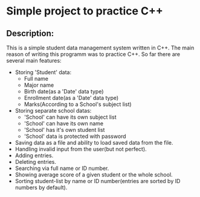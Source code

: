 # Simple project to practice C++

## Description:
<p>This is a simple student data management system written in C++. The main reason of writing this programm was to practice C++. So far there are several main features: </p> 
   
* Storing 'Student' data:  
    - Full name  
    - Major name  
    - Birth date(as a 'Date' data type)  
    - Enrollment date(as a 'Date' data type)  
    - Marks(According to a School's subject list)
* Storing separate school datas:  
    - 'School' can have its own subject list  
    - 'School' can have its own name  
    - 'School' has it's own student list  
    - 'School' data is protected with password  
* Saving data as a file and ability to load saved data from the file.  
* Handling invalid input from the user(but not perfect).  
* Adding entries.  
* Deleting entries.  
* Searching via full name or ID number.  
* Showing average score of a given student or the whole school.  
* Sorting student-list by name or ID number(entries are sorted by ID numbers by default).  
